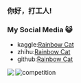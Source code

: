 ### 你好，打工人!

### My Social Media 😺
- kaggle:[Rainbow Cat](https://kaggle.com/renxingkai)
- zhihu:[Rainbow Cat](https://www.zhihu.com/people/ren-xing-kai-13)
- github:[Rainbow Cat](https://github.com/renxingkai)

<a href="https://github.com/renxingkai">
  <img align="left" src="https://github-readme-stats.vercel.app/api?username=renxingkai&count_private=true&show_icons=true&theme=radical" />
</a>

![competition](https://road-to-kaggle-grandmaster.vercel.app/api/badges/renxingkai/competition)
